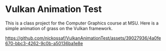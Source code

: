 # Vulkan Animation Test

This is a class project for the Computer Graphics course at MSU. Here is a simple animation of grass on the Vulkan framework.



https://github.com/nickossaf/VulkanAnimationTest/assets/39027936/4a0fe670-bbc3-4262-9c0b-a50136ba1e8e

